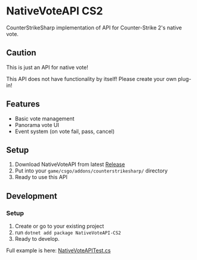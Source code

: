 ﻿# NativeVoteAPI CS2

CounterStrikeSharp implementation of API for Counter-Strike 2's native vote.

## Caution

This is just an API for native vote!

This API does not have functionality by itself! Please create your own plug-in!


## Features

- Basic vote management
- Panorama vote UI
- Event system (on vote fail, pass, cancel)

## Setup

1. Download NativeVoteAPI from latest [Release](https://github.com/fltuna/NativeVoteAPI-CS2/releases/latest)
2. Put into your `game/csgo/addons/counterstrikesharp/` directory
3. Ready to use this API

## Development

### Setup

1. Create or go to your existing project
2. run `dotnet add package NativeVoteAPI-CS2`
3. Ready to develop.

Full example is here: [NativeVoteAPITest.cs](NativeVoteAPITest/NativeVoteApiTest.cs)
